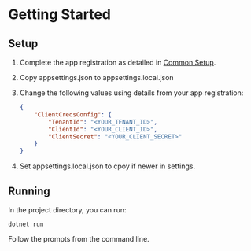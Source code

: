 # Getting Started

## Setup

1. Complete the app registration as detailed in [Common Setup](../../../#common-setup).
2. Copy appsettings.json to appsettings.local.json
3. Change the following values using details from your app registration:

    ```json
    {
        "ClientCredsConfig": {
            "TenantId": "<YOUR_TENANT_ID>",
            "ClientId": "<YOUR_CLIENT_ID>",
            "ClientSecret": "<YOUR_CLIENT_SECRET>"
        }
    }
    ```
4. Set appsettings.local.json to cpoy if newer in settings.

## Running

In the project directory, you can run:

`dotnet run`

Follow the prompts from the command line.
